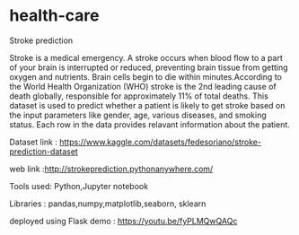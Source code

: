 # health-care

Stroke prediction

Stroke is a medical emergency. A stroke occurs when blood flow to a part of your brain is interrupted or reduced, preventing brain tissue from getting oxygen and nutrients. Brain cells begin to die within minutes.According to the World Health Organization (WHO) stroke is the 2nd leading cause of death globally, responsible for approximately 11% of total deaths. This dataset is used to predict whether a patient is likely to get stroke based on the input parameters like gender, age, various diseases, and smoking status. Each row in the data provides relavant information about the patient.



Dataset link : https://www.kaggle.com/datasets/fedesoriano/stroke-prediction-dataset

web link :http://strokeprediction.pythonanywhere.com/


Tools used: Python,Jupyter notebook

Libraries : pandas,numpy,matplotlib,seaborn, sklearn

deployed using Flask demo : https://youtu.be/fyPLMQwQAQc
